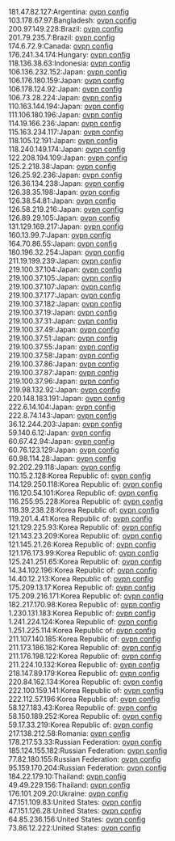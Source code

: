 181.47.82.127:Argentina: [ovpn config](vpn/181_47_82_127.ovpn)  
103.178.67.97:Bangladesh: [ovpn config](vpn/103_178_67_97.ovpn)  
200.97.149.228:Brazil: [ovpn config](vpn/200_97_149_228.ovpn)  
201.79.235.7:Brazil: [ovpn config](vpn/201_79_235_7.ovpn)  
174.6.72.9:Canada: [ovpn config](vpn/174_6_72_9.ovpn)  
176.241.34.174:Hungary: [ovpn config](vpn/176_241_34_174.ovpn)  
118.136.38.63:Indonesia: [ovpn config](vpn/118_136_38_63.ovpn)  
106.136.232.152:Japan: [ovpn config](vpn/106_136_232_152.ovpn)  
106.176.180.159:Japan: [ovpn config](vpn/106_176_180_159.ovpn)  
106.178.124.92:Japan: [ovpn config](vpn/106_178_124_92.ovpn)  
106.73.28.224:Japan: [ovpn config](vpn/106_73_28_224.ovpn)  
110.163.144.194:Japan: [ovpn config](vpn/110_163_144_194.ovpn)  
111.106.180.196:Japan: [ovpn config](vpn/111_106_180_196.ovpn)  
114.19.166.236:Japan: [ovpn config](vpn/114_19_166_236.ovpn)  
115.163.234.117:Japan: [ovpn config](vpn/115_163_234_117.ovpn)  
118.105.12.191:Japan: [ovpn config](vpn/118_105_12_191.ovpn)  
118.240.149.174:Japan: [ovpn config](vpn/118_240_149_174.ovpn)  
122.208.194.109:Japan: [ovpn config](vpn/122_208_194_109.ovpn)  
125.2.218.38:Japan: [ovpn config](vpn/125_2_218_38.ovpn)  
126.25.92.236:Japan: [ovpn config](vpn/126_25_92_236.ovpn)  
126.36.134.238:Japan: [ovpn config](vpn/126_36_134_238.ovpn)  
126.38.35.198:Japan: [ovpn config](vpn/126_38_35_198.ovpn)  
126.38.54.81:Japan: [ovpn config](vpn/126_38_54_81.ovpn)  
126.58.219.216:Japan: [ovpn config](vpn/126_58_219_216.ovpn)  
126.89.29.105:Japan: [ovpn config](vpn/126_89_29_105.ovpn)  
131.129.169.217:Japan: [ovpn config](vpn/131_129_169_217.ovpn)  
160.13.99.7:Japan: [ovpn config](vpn/160_13_99_7.ovpn)  
164.70.86.55:Japan: [ovpn config](vpn/164_70_86_55.ovpn)  
180.196.32.254:Japan: [ovpn config](vpn/180_196_32_254.ovpn)  
211.19.199.239:Japan: [ovpn config](vpn/211_19_199_239.ovpn)  
219.100.37.104:Japan: [ovpn config](vpn/219_100_37_104.ovpn)  
219.100.37.105:Japan: [ovpn config](vpn/219_100_37_105.ovpn)  
219.100.37.107:Japan: [ovpn config](vpn/219_100_37_107.ovpn)  
219.100.37.177:Japan: [ovpn config](vpn/219_100_37_177.ovpn)  
219.100.37.182:Japan: [ovpn config](vpn/219_100_37_182.ovpn)  
219.100.37.19:Japan: [ovpn config](vpn/219_100_37_19.ovpn)  
219.100.37.31:Japan: [ovpn config](vpn/219_100_37_31.ovpn)  
219.100.37.49:Japan: [ovpn config](vpn/219_100_37_49.ovpn)  
219.100.37.51:Japan: [ovpn config](vpn/219_100_37_51.ovpn)  
219.100.37.55:Japan: [ovpn config](vpn/219_100_37_55.ovpn)  
219.100.37.58:Japan: [ovpn config](vpn/219_100_37_58.ovpn)  
219.100.37.86:Japan: [ovpn config](vpn/219_100_37_86.ovpn)  
219.100.37.87:Japan: [ovpn config](vpn/219_100_37_87.ovpn)  
219.100.37.96:Japan: [ovpn config](vpn/219_100_37_96.ovpn)  
219.98.132.92:Japan: [ovpn config](vpn/219_98_132_92.ovpn)  
220.148.183.191:Japan: [ovpn config](vpn/220_148_183_191.ovpn)  
222.6.14.104:Japan: [ovpn config](vpn/222_6_14_104.ovpn)  
222.8.74.143:Japan: [ovpn config](vpn/222_8_74_143.ovpn)  
36.12.244.203:Japan: [ovpn config](vpn/36_12_244_203.ovpn)  
59.140.6.12:Japan: [ovpn config](vpn/59_140_6_12.ovpn)  
60.67.42.94:Japan: [ovpn config](vpn/60_67_42_94.ovpn)  
60.76.123.129:Japan: [ovpn config](vpn/60_76_123_129.ovpn)  
60.98.114.28:Japan: [ovpn config](vpn/60_98_114_28.ovpn)  
92.202.29.118:Japan: [ovpn config](vpn/92_202_29_118.ovpn)  
110.15.2.128:Korea Republic of: [ovpn config](vpn/110_15_2_128.ovpn)  
114.129.250.118:Korea Republic of: [ovpn config](vpn/114_129_250_118.ovpn)  
116.120.54.101:Korea Republic of: [ovpn config](vpn/116_120_54_101.ovpn)  
116.255.95.228:Korea Republic of: [ovpn config](vpn/116_255_95_228.ovpn)  
118.39.238.28:Korea Republic of: [ovpn config](vpn/118_39_238_28.ovpn)  
119.201.4.41:Korea Republic of: [ovpn config](vpn/119_201_4_41.ovpn)  
121.129.225.93:Korea Republic of: [ovpn config](vpn/121_129_225_93.ovpn)  
121.143.23.209:Korea Republic of: [ovpn config](vpn/121_143_23_209.ovpn)  
121.145.21.26:Korea Republic of: [ovpn config](vpn/121_145_21_26.ovpn)  
121.176.173.99:Korea Republic of: [ovpn config](vpn/121_176_173_99.ovpn)  
125.241.251.65:Korea Republic of: [ovpn config](vpn/125_241_251_65.ovpn)  
14.34.102.196:Korea Republic of: [ovpn config](vpn/14_34_102_196.ovpn)  
14.40.12.213:Korea Republic of: [ovpn config](vpn/14_40_12_213.ovpn)  
175.209.13.17:Korea Republic of: [ovpn config](vpn/175_209_13_17.ovpn)  
175.209.216.171:Korea Republic of: [ovpn config](vpn/175_209_216_171.ovpn)  
182.217.170.98:Korea Republic of: [ovpn config](vpn/182_217_170_98.ovpn)  
1.230.131.183:Korea Republic of: [ovpn config](vpn/1_230_131_183.ovpn)  
1.241.224.124:Korea Republic of: [ovpn config](vpn/1_241_224_124.ovpn)  
1.251.225.114:Korea Republic of: [ovpn config](vpn/1_251_225_114.ovpn)  
211.107.140.185:Korea Republic of: [ovpn config](vpn/211_107_140_185.ovpn)  
211.173.186.182:Korea Republic of: [ovpn config](vpn/211_173_186_182.ovpn)  
211.176.198.122:Korea Republic of: [ovpn config](vpn/211_176_198_122.ovpn)  
211.224.10.132:Korea Republic of: [ovpn config](vpn/211_224_10_132.ovpn)  
218.147.89.179:Korea Republic of: [ovpn config](vpn/218_147_89_179.ovpn)  
220.84.162.134:Korea Republic of: [ovpn config](vpn/220_84_162_134.ovpn)  
222.100.159.141:Korea Republic of: [ovpn config](vpn/222_100_159_141.ovpn)  
222.112.57.196:Korea Republic of: [ovpn config](vpn/222_112_57_196.ovpn)  
58.127.183.43:Korea Republic of: [ovpn config](vpn/58_127_183_43.ovpn)  
58.150.189.252:Korea Republic of: [ovpn config](vpn/58_150_189_252.ovpn)  
59.17.33.219:Korea Republic of: [ovpn config](vpn/59_17_33_219.ovpn)  
217.138.212.58:Romania: [ovpn config](vpn/217_138_212_58.ovpn)  
178.217.53.33:Russian Federation: [ovpn config](vpn/178_217_53_33.ovpn)  
185.124.155.182:Russian Federation: [ovpn config](vpn/185_124_155_182.ovpn)  
77.82.180.155:Russian Federation: [ovpn config](vpn/77_82_180_155.ovpn)  
95.159.170.204:Russian Federation: [ovpn config](vpn/95_159_170_204.ovpn)  
184.22.179.10:Thailand: [ovpn config](vpn/184_22_179_10.ovpn)  
49.49.229.156:Thailand: [ovpn config](vpn/49_49_229_156.ovpn)  
176.101.209.20:Ukraine: [ovpn config](vpn/176_101_209_20.ovpn)  
47.151.109.83:United States: [ovpn config](vpn/47_151_109_83.ovpn)  
47.151.126.28:United States: [ovpn config](vpn/47_151_126_28.ovpn)  
64.85.236.156:United States: [ovpn config](vpn/64_85_236_156.ovpn)  
73.86.12.222:United States: [ovpn config](vpn/73_86_12_222.ovpn)  
